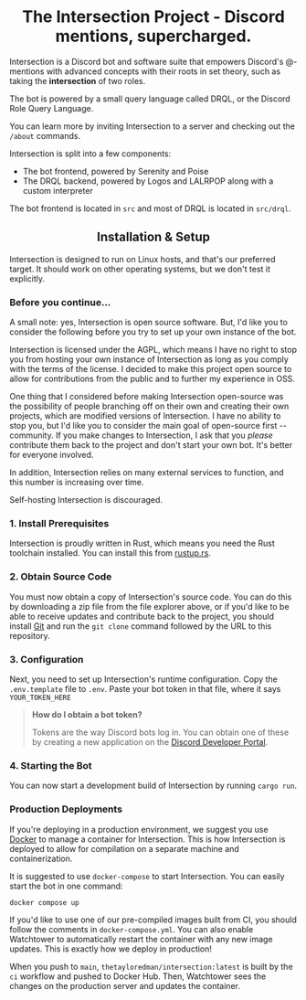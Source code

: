 <div align="center">

# The Intersection Project - Discord mentions, supercharged.

</div>

Intersection is a Discord bot and software suite that empowers Discord's @-mentions with advanced
concepts with their roots in set theory, such as taking the **intersection** of two roles.

The bot is powered by a small query language called DRQL, or the Discord Role Query Language.

You can learn more by inviting Intersection to a server and checking out the `/about` commands.

Intersection is split into a few components:

-   The bot frontend, powered by Serenity and Poise
-   The DRQL backend, powered by Logos and LALRPOP along with a custom interpreter

The bot frontend is located in `src` and most of DRQL is located in `src/drql`.

<div align="center">

## Installation & Setup

</div>

Intersection is designed to run on Linux hosts, and that's our preferred target. It should work on
other operating systems, but we don't test it explicitly.

### Before you continue...

A small note: yes, Intersection is open source software. But, I'd like you to consider the following before you try to set up your own instance of the bot.

Intersection is licensed under the AGPL, which means I have no right to stop you from hosting your own instance of Intersection as long as you comply with the terms of the license. I decided to make this project open source to allow for contributions from the public and to further my experience in OSS.

One thing that I considered before making Intersection open-source was the possibility of people branching off on their own and creating their own projects, which are modified versions of Intersection. I have no ability to stop you, but I'd like you to consider the main goal of open-source first -- community. If you make changes to Intersection, I ask that you _please_ contribute them back to the project and don't start your own bot. It's better for everyone involved.

In addition, Intersection relies on many external services to function, and this number is increasing over time.

Self-hosting Intersection is discouraged.

### 1. Install Prerequisites

Intersection is proudly written in Rust, which means you need the Rust toolchain installed. You can install this from [rustup.rs](https://rustup.rs/).

### 2. Obtain Source Code

You must now obtain a copy of Intersection's source code. You can do this by downloading a zip file from the file explorer above, or if you'd like to be able to receive updates and contribute back to the project, you should install [Git](https://git-scm.com/) and run the `git clone` command followed by the URL to this repository.

### 3. Configuration

Next, you need to set up Intersection's runtime configuration. Copy the `.env.template` file to `.env`. Paste your bot token in that file, where it says `YOUR_TOKEN_HERE`

> **How do I obtain a bot token?**
>
> Tokens are the way Discord bots log in. You can obtain one of these by creating a new application on the [Discord Developer Portal](https://discord.com/developers/applications).

### 4. Starting the Bot

You can now start a development build of Intersection by running `cargo run`.

### Production Deployments

If you're deploying in a production environment, we suggest you use [Docker](https://www.docker.com/) to manage a container for Intersection. This is how Intersection is deployed to allow for compilation on a separate machine and containerization.

It is suggested to use `docker-compose` to start Intersection. You can easily start the bot in one command:

```
docker compose up
```

If you'd like to use one of our pre-compiled images built from CI, you should follow the comments in
`docker-compose.yml`. You can also enable Watchtower to automatically restart the container with any
new image updates. This is exactly how we deploy in production!

When you push to `main`, `thetayloredman/intersection:latest` is built by the `ci` workflow and pushed
to Docker Hub. Then, Watchtower sees the changes on the production server and updates the container.
